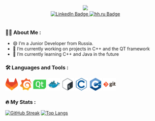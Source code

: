 

<div id="header" align="center">
  <img src="https://media0.giphy.com/media/MT5UUV1d4CXE2A37Dg/giphy.gif?cid=ecf05e473qpdsvdvx4kcr4l3eatwy1u6unli2rm9i1qepdvi&ep=v1_gifs_search&rid=giphy.gif&ct=g" width="200"/>
  
  <div id="badges">
    <a href="http://www.linkedin.com/in/artemiy-bokov-4a5753249">
      <img src="https://img.shields.io/badge/LinkedIn-blue?style=for-the-badge&logo=linkedin&logoColor=white" alt="LinkedIn Badge"/>
    </a>
    <a href="https://novosibirsk.hh.ru/applicant/resumes/view?resume=49d03ab6ff07f952890039ed1f79705a38576e">
      <img src="https://img.shields.io/badge/hh.ru-red" alt="hh.ru Badge"/>
    </a>
  </div>
  <img src="https://komarev.com/ghpvc/?username=Lorderi&style=flat-square&color=blue" alt=""/>
</div>

### :man_technologist: About Me :
- 😄 I’m a Junior Developer from Russia.
- 🔭 I’m currently working on projects in C++ and the QT framework
- 🌱 I’m currently learning C++ and Java in the future

### :hammer_and_wrench: Languages and Tools :
<div>
  <img src="https://raw.githubusercontent.com/devicons/devicon/1119b9f84c0290e0f0b38982099a2bd027a48bf1/icons/gitlab/gitlab-original.svg" title="Gitlab" **alt="Gitlab" width="40" height="40"/>
  <img src="https://raw.githubusercontent.com/devicons/devicon/1119b9f84c0290e0f0b38982099a2bd027a48bf1/icons/grafana/grafana-original.svg" title="Grafana" **alt="Grafana" width="40" height="40"/>
  <img src="https://raw.githubusercontent.com/devicons/devicon/1119b9f84c0290e0f0b38982099a2bd027a48bf1/icons/qt/qt-original.svg" title="Qt" **alt="Qt" width="40" height="40"/>
  <img src="https://raw.githubusercontent.com/devicons/devicon/1119b9f84c0290e0f0b38982099a2bd027a48bf1/icons/docker/docker-original.svg" title="Docker" **alt="Docker" width="40" height="40"/>
  <img src="https://raw.githubusercontent.com/devicons/devicon/1119b9f84c0290e0f0b38982099a2bd027a48bf1/icons/bash/bash-original.svg" title="Bash" **alt="Bash" width="40" height="40"/>
  <img src="https://raw.githubusercontent.com/devicons/devicon/1119b9f84c0290e0f0b38982099a2bd027a48bf1/icons/c/c-line.svg" title="C" **alt="C" width="40" height="40"/>
  <img src="https://raw.githubusercontent.com/devicons/devicon/1119b9f84c0290e0f0b38982099a2bd027a48bf1/icons/cplusplus/cplusplus-original.svg" title="Cpp" **alt="Cpp" width="40" height="40"/>
  <img src="https://github.com/devicons/devicon/blob/master/icons/git/git-original-wordmark.svg" title="Git" **alt="Git" width="40" height="40"/>
</div>

### :fire: My Stats :
[![GitHub Streak](https://github-readme-streak-stats.herokuapp.com?user=Lorderi)](https://git.io/streak-stats)
[![Top Langs](https://github-readme-stats.vercel.app/api/top-langs/?username=Lorderi&layout=compact&theme=vision-friendly-dark)](https://github.com/anuraghazra/github-readme-stats)

<!--
### Hi there 👋

**Lorderi/Lorderi** is a ✨ _special_ ✨ repository because its `README.md` (this file) appears on your GitHub profile.

Here are some ideas to get you started:

- 🔭 I’m currently working on ...
- 🌱 I’m currently learning ...
- 👯 I’m looking to collaborate on ...
- 🤔 I’m looking for help with ...
- 💬 Ask me about ...
- 📫 How to reach me: ...
- 😄 Pronouns: ...
- ⚡ Fun fact: ...
-->
